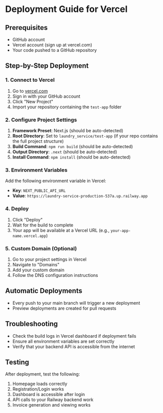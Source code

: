 # Deployment Guide for Vercel

## Prerequisites
- GitHub account
- Vercel account (sign up at vercel.com)
- Your code pushed to a GitHub repository

## Step-by-Step Deployment

### 1. Connect to Vercel
1. Go to [vercel.com](https://vercel.com)
2. Sign in with your GitHub account
3. Click "New Project"
4. Import your repository containing the `test-app` folder

### 2. Configure Project Settings
1. **Framework Preset**: Next.js (should be auto-detected)
2. **Root Directory**: Set to `laundry_service/test-app` (if your repo contains the full project structure)
3. **Build Command**: `npm run build` (should be auto-detected)
4. **Output Directory**: `.next` (should be auto-detected)
5. **Install Command**: `npm install` (should be auto-detected)

### 3. Environment Variables
Add the following environment variable in Vercel:
- **Key**: `NEXT_PUBLIC_API_URL`
- **Value**: `https://laundry-service-production-537a.up.railway.app`

### 4. Deploy
1. Click "Deploy"
2. Wait for the build to complete
3. Your app will be available at a Vercel URL (e.g., `your-app-name.vercel.app`)

### 5. Custom Domain (Optional)
1. Go to your project settings in Vercel
2. Navigate to "Domains"
3. Add your custom domain
4. Follow the DNS configuration instructions

## Automatic Deployments
- Every push to your main branch will trigger a new deployment
- Preview deployments are created for pull requests

## Troubleshooting
- Check the build logs in Vercel dashboard if deployment fails
- Ensure all environment variables are set correctly
- Verify that your backend API is accessible from the internet

## Testing
After deployment, test the following:
1. Homepage loads correctly
2. Registration/Login works
3. Dashboard is accessible after login
4. API calls to your Railway backend work
5. Invoice generation and viewing works 